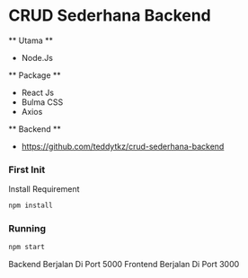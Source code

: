 # CRUD Sederhana Backend

** Utama **
- Node.Js

** Package **
- React Js
- Bulma CSS
- Axios

** Backend **
- https://github.com/teddytkz/crud-sederhana-backend

### First Init
Install Requirement

```bash
npm install
```

### Running
```bash
npm start
```
Backend Berjalan Di Port 5000
Frontend Berjalan Di Port 3000
